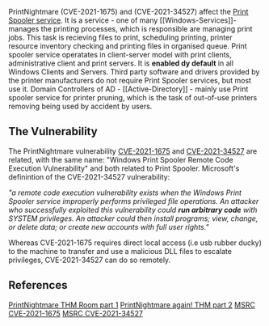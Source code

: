PrintNightmare (CVE-2021-1675) and (CVE-2021-34527) affect the [Print Spooler service](https://docs.microsoft.com/en-us/openspecs/windows_protocols/ms-prsod/7262f540-dd18-46a3-b645-8ea9b59753dc). It is a service - one of many [[Windows-Services]]- manages the printing processes, which is responsible are managing print jobs. This task is recieving files to print, scheduling printing, printer resource inventory checking and printing files in organised queue. Print spooler service operatates in client-server model with print clients, administrative client and print servers. It is **enabled dy default** in all Windows Clients and Servers. Third party software and drivers provided by the printer manufacturers do not require Print Spooler services, but most use it. Domain Controllers of AD - [[Active-Directory]] - mainly use Print spooler service for printer pruning, which is the task of out-of-use printers removing being used by accident by users.

## The Vulnerability

The PrintNightmare vulnerability [CVE-2021-1675](https://msrc.microsoft.com/update-guide/vulnerability/CVE-2021-1675) and [CVE-2021-34527](https://msrc.microsoft.com/update-guide/vulnerability/CVE-2021-34527) are related, with the same name: "Windows Print Spooler Remote Code Execution Vulnerability" and both related to Print Spooler. Microsoft's definintion of the  CVE-2021-34527 vulnerability: 

*"a remote code execution vulnerability exists when the Windows Print Spooler service improperly performs privileged file operations. An attacker who successfully exploited this vulnerability could **run arbitrary code** with SYSTEM privileges. An attacker could then install programs; view, change, or delete data; or create new accounts with full user rights."*

Whereas CVE-2021-1675 requires direct local access (i.e usb rubber ducky) to the machine to transfer and use a malicious DLL files to escalate privileges, CVE-2021-34527 can do so remotely.

## References

[PrintNightmare THM Room part 1](https://tryhackme.com/room/printnightmarehpzqlp8)
[PrintNightmare again! THM part 2](https://tryhackme.com/room/printnightmarec2bn7l)
[MSRC CVE-2021-1675](https://msrc.microsoft.com/update-guide/vulnerability/CVE-2021-1675)
[MSRC CVE-2021-34527](https://msrc.microsoft.com/update-guide/vulnerability/CVE-2021-34527)